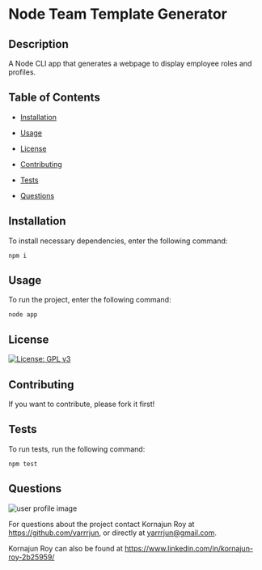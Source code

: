 
    
# Node Team Template Generator
## Description
A Node CLI app that generates a webpage to display employee roles and profiles.
        
## Table of Contents
        
* [Installation](#installation)
        
* [Usage](#usage)
        
* [License](#license)
        
* [Contributing](#contributing)
        
* [Tests](#tests)
        
* [Questions](#questions)
        
## Installation
        
To install necessary dependencies, enter the following command:
        
```
npm i
```
        
## Usage

To run the project, enter the following command:

```
node app
```
        
## License
[![License: GPL v3](https://img.shields.io/badge/License-GPL%20v3-blue.svg)](http://www.gnu.org/licenses/gpl-3.0)
        
## Contributing
        
If you want to contribute, please fork it first!
## Tests
        
To run tests, run the following command:
        
```
npm test
```
        
## Questions
![user profile image](https://avatars2.githubusercontent.com/u/22282522?v=4)

For questions about the project contact Kornajun Roy at https://github.com/yarrrjun, or directly at yarrrjun@gmail.com.

Kornajun Roy can also be found at https://www.linkedin.com/in/kornajun-roy-2b25959/
        
